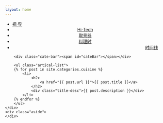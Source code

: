 ```yaml
---
layout: home
---
```


<div class="index-content col4">
    <div class="section">
        <ul class="artical-cate">
            <li><a href="/"><span>视·界</span></a></li>
            <li style="text-align:center"><a href="/hi-tech"><span>Hi-Tech</span></a></li>
            <li style="text-align:center"><a href="/viewfinder"><span>取景器</span></a></li>
            <li class="on" style="text-align:center"><a href="/cuisine"><span>料理时</span></a></li>
            <li style="text-align:right"><a href="/archive.html"><span>时间线</span></a></li>
        </ul>

        <div class="cate-bar"><span id="cateBar"></span></div>

        <ul class="artical-list">
        {% for post in site.categories.cuisine %}
            <li>
                <h2>
                    <a href="{{ post.url }}">{{ post.title }}</a>
                </h2>
                <div class="title-desc">{{ post.description }}</div>
            </li>
        {% endfor %}
        </ul>
    </div>
    <div class="aside">
    </div>
</div>
